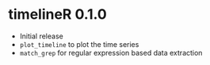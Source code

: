 # timelineR 0.1.0

* Initial release
* `plot_timeline` to plot the time series
* `match_grep` for regular expression based data extraction
